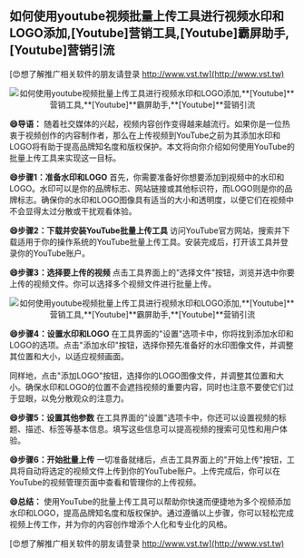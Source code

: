 ## **如何使用youtube视频批量上传工具进行视频水印和LOGO添加,**[Youtube]**营销工具,**[Youtube]**霸屏助手,**[Youtube]**营销引流**

[😍想了解推广相关软件的朋友请登录 http://www.vst.tw](http://www.vst.tw)

 <center><img src="https://vst.tw/MP4/tuiguang/png/1.png" alt="如何使用youtube视频批量上传工具进行视频水印和LOGO添加,**[Youtube]**营销工具,**[Youtube]**霸屏助手,**[Youtube]**营销引流"></center>

**😄导语：**
随着社交媒体的兴起，视频内容创作变得越来越流行。如果你是一位热衷于视频创作的内容制作者，那么在上传视频到YouTube之前为其添加水印和LOGO将有助于提高品牌知名度和版权保护。本文将向你介绍如何使用YouTube的批量上传工具来实现这一目标。

**😄步骤1：准备水印和LOGO**
首先，你需要准备好你想要添加到视频中的水印和LOGO。水印可以是你的品牌标志、网站链接或其他标识符，而LOGO则是你的品牌标志。确保你的水印和LOGO图像具有适当的大小和透明度，以便它们在视频中不会显得太过分散或干扰观看体验。

**😄步骤2：下载并安装YouTube批量上传工具**
访问YouTube官方网站，搜索并下载适用于你的操作系统的YouTube批量上传工具。安装完成后，打开该工具并登录你的YouTube账户。

**😄步骤3：选择要上传的视频**
点击工具界面上的"选择文件"按钮，浏览并选中你要上传的视频文件。你可以选择多个视频文件进行批量上传。

 <center><img src="https://vst.tw/MP4/tuiguang/png/8.png" alt="如何使用youtube视频批量上传工具进行视频水印和LOGO添加,**[Youtube]**营销工具,**[Youtube]**霸屏助手,**[Youtube]**营销引流"></center>

**😄步骤4：设置水印和LOGO**
在工具界面的"设置"选项卡中，你将找到添加水印和LOGO的选项。点击"添加水印"按钮，选择你预先准备好的水印图像文件，并调整其位置和大小，以适应视频画面。

同样地，点击"添加LOGO"按钮，选择你的LOGO图像文件，并调整其位置和大小。确保水印和LOGO的位置不会遮挡视频的重要内容，同时也注意不要使它们过于显眼，以免分散观众的注意力。

**😄步骤5：设置其他参数**
在工具界面的"设置"选项卡中，你还可以设置视频的标题、描述、标签等基本信息。填写这些信息可以提高视频的搜索可见性和用户体验。

**😄步骤6：开始批量上传**
一切准备就绪后，点击工具界面上的"开始上传"按钮，工具将自动将选定的视频文件上传到你的YouTube账户。上传完成后，你可以在YouTube的视频管理页面中查看和管理你的上传视频。

**😄总结：**
使用YouTube的批量上传工具可以帮助你快速而便捷地为多个视频添加水印和LOGO，提高品牌知名度和版权保护。通过遵循以上步骤，你可以轻松完成视频上传工作，并为你的内容创作增添个人化和专业化的风格。

[😍想了解推广相关软件的朋友请登录 http://www.vst.tw](http://www.vst.tw)




